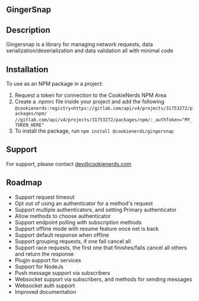 ## GingerSnap


## Description
Gingersnap is a library for managing network requests, data serialization/deserialization and data validation all with minimal code


## Installation
To use as an NPM package in a project:
1. Request a token for connection to the CookieNerds NPM Area
2. Create a .npmrc file inside your project and add the following <br />
   `@cookienerds:registry=https://gitlab.com/api/v4/projects/31753272/packages/npm/` <br />
   `//gitlab.com/api/v4/projects/31753272/packages/npm/:_authToken="MY_TOKEN_HERE"`
3. To install the package, run `npm install @cookienerds/gingersnap`

## Support
For support, please contact <a href="mailto:dev@cookienerds.com">dev@cookienerds.com</a>

## Roadmap
- Support request timeout
- Opt out of using an authenticator for a method's request
- Support multiple authenticators, and setting Primary authenticator
- Allow methods to choose authenticator
- Support endpoint polling with subscription methods
- Support offline mode with resume feature once net is back
- Support default response when offline
- Support grouping requests, if one fail cancel all
- Support race requests, the first one that finishes/fails cancel all others and return the response
- Plugin support for services
- Support for NodeJs
- Push message support via subscribers
- Websocket support via subscribers, and methods for sending messages
- Websocket auth support
- Improved documentation
